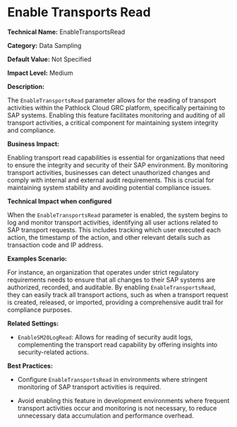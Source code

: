 # Enable Transports Read

**Technical Name:** EnableTransportsRead

**Category:** Data Sampling

**Default Value:** Not Specified

**Impact Level:** Medium

**Description:**

The `EnableTransportsRead` parameter allows for the reading of transport activities within the Pathlock Cloud GRC platform, specifically pertaining to SAP systems. Enabling this feature facilitates monitoring and auditing of all transport activities, a critical component for maintaining system integrity and compliance.

**Business Impact:**

Enabling transport read capabilities is essential for organizations that need to ensure the integrity and security of their SAP environment. By monitoring transport activities, businesses can detect unauthorized changes and comply with internal and external audit requirements. This is crucial for maintaining system stability and avoiding potential compliance issues.

**Technical Impact when configured**

When the `EnableTransportsRead` parameter is enabled, the system begins to log and monitor transport activities, identifying all user actions related to SAP transport requests. This includes tracking which user executed each action, the timestamp of the action, and other relevant details such as transaction code and IP address.

**Examples Scenario:**

For instance, an organization that operates under strict regulatory requirements needs to ensure that all changes to their SAP systems are authorized, recorded, and auditable. By enabling `EnableTransportsRead`, they can easily track all transport actions, such as when a transport request is created, released, or imported, providing a comprehensive audit trail for compliance purposes.

**Related Settings:**

- `EnableSM20LogRead`: Allows for reading of security audit logs, complementing the transport read capability by offering insights into security-related actions.

**Best Practices:** 

- Configure `EnableTransportsRead` in environments where stringent monitoring of SAP transport activities is required.
  
- Avoid enabling this feature in development environments where frequent transport activities occur and monitoring is not necessary, to reduce unnecessary data accumulation and performance overhead.